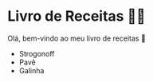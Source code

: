 # Livro de Receitas :man_cook:

Olá, bem-vindo ao meu livro de receitas :wave:

- Strogonoff
- Pavê
- Galinha

